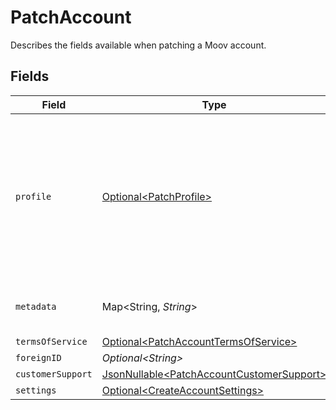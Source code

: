 # PatchAccount

Describes the fields available when patching a Moov account.


## Fields

| Field                                                                                                                        | Type                                                                                                                         | Required                                                                                                                     | Description                                                                                                                  | Example                                                                                                                      |
| ---------------------------------------------------------------------------------------------------------------------------- | ---------------------------------------------------------------------------------------------------------------------------- | ---------------------------------------------------------------------------------------------------------------------------- | ---------------------------------------------------------------------------------------------------------------------------- | ---------------------------------------------------------------------------------------------------------------------------- |
| `profile`                                                                                                                    | [Optional\<PatchProfile>](../../models/components/PatchProfile.md)                                                           | :heavy_minus_sign:                                                                                                           | Describes the fields available when patching a profile.<br/>Each object can be patched independent of patching the other fields. |                                                                                                                              |
| `metadata`                                                                                                                   | Map\<String, *String*>                                                                                                       | :heavy_minus_sign:                                                                                                           | N/A                                                                                                                          | {<br/>"optional": "metadata"<br/>}                                                                                           |
| `termsOfService`                                                                                                             | [Optional\<PatchAccountTermsOfService>](../../models/components/PatchAccountTermsOfService.md)                               | :heavy_minus_sign:                                                                                                           | N/A                                                                                                                          |                                                                                                                              |
| `foreignID`                                                                                                                  | *Optional\<String>*                                                                                                          | :heavy_minus_sign:                                                                                                           | N/A                                                                                                                          |                                                                                                                              |
| `customerSupport`                                                                                                            | [JsonNullable\<PatchAccountCustomerSupport>](../../models/components/PatchAccountCustomerSupport.md)                         | :heavy_minus_sign:                                                                                                           | N/A                                                                                                                          |                                                                                                                              |
| `settings`                                                                                                                   | [Optional\<CreateAccountSettings>](../../models/components/CreateAccountSettings.md)                                         | :heavy_minus_sign:                                                                                                           | N/A                                                                                                                          |                                                                                                                              |